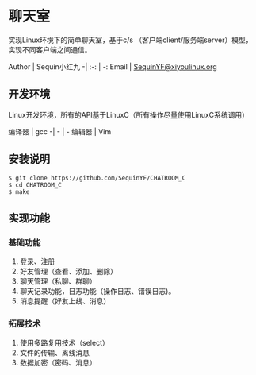 # 聊天室

实现Linux环境下的简单聊天室，基于c/s （客户端client/服务端server）模型，实现不同客户端之间通信。

Author | Sequin小红九
 -| :-: | -:
 Email | SequinYF@xiyoulinux.org

## 开发环境

Linux开发环境，所有的API基于LinuxC（所有操作尽量使用LinuxC系统调用）

 编译器 | gcc
 -| - | -
 编辑器 | Vim

## 安装说明

```
$ git clone https://github.com/SequinYF/CHATROOM_C
$ cd CHATROOM_C
$ make
```

## 实现功能

### 基础功能
1. 登录、注册
2. 好友管理（查看、添加、删除）
3. 聊天管理（私聊、群聊）
4. 聊天记录功能，日志功能（操作日志、错误日志)。
5. 消息提醒（好友上线、消息）

### 拓展技术
1. 使用多路复用技术（select）
2. 文件的传输、离线消息
3. 数据加密（密码、消息）
